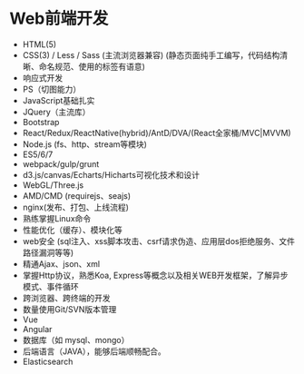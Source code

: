 # Web前端开发
- HTML(5)
- CSS(3) / Less / Sass (主流浏览器兼容) (静态页面纯手工编写，代码结构清晰、命名规范、使用的标签有语意)
- 响应式开发
- PS（切图能力）
- JavaScript基础扎实
- JQuery（主流库）
- Bootstrap
- React/Redux/ReactNative(hybrid)/AntD/DVA/(React全家桶/MVC|MVVM)
- Node.js (fs、http、stream等模块)   
- ES5/6/7
- webpack/gulp/grunt
- d3.js/canvas/Echarts/Hicharts可视化技术和设计
- WebGL/Three.js
- AMD/CMD (requirejs、seajs)
- nginx(发布、打包、上线流程)
- 熟练掌握Linux命令
- 性能优化（缓存）、模块化等
- web安全 (sql注入、xss脚本攻击、csrf请求伪造、应用层dos拒绝服务、文件路径漏洞等等)
- 精通Ajax、json、xml
- 掌握Http协议，熟悉Koa, Express等概念以及相关WEB开发框架，了解异步模式、事件循环
- 跨浏览器、跨终端的开发
- 数量使用Git/SVN版本管理
- Vue
- Angular
- 数据库（如 mysql、mongo）
- 后端语言（JAVA），能够后端顺畅配合。
- Elasticsearch